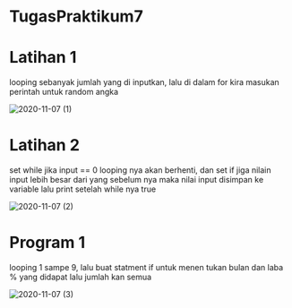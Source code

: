 # TugasPraktikum7

# Latihan 1
looping sebanyak jumlah yang di inputkan, lalu di dalam for kira masukan perintah untuk random angka

![2020-11-07 (1)](https://user-images.githubusercontent.com/73070964/98445938-27de2380-214d-11eb-83a9-7439c99e8797.png)

# Latihan 2
set while jika input == 0 looping nya akan berhenti, dan set if jiga nilain input lebih besar dari yang sebelum nya maka nilai input disimpan ke variable lalu print setelah while nya true

![2020-11-07 (2)](https://user-images.githubusercontent.com/73070964/98445942-3593a900-214d-11eb-80e7-d234b6fe3014.png)

# Program 1
looping 1 sampe 9, lalu buat statment if untuk menen tukan bulan dan laba % yang didapat lalu jumlah kan semua

![2020-11-07 (3)](https://user-images.githubusercontent.com/73070964/98445987-755a9080-214d-11eb-910f-7faf61617503.png)
